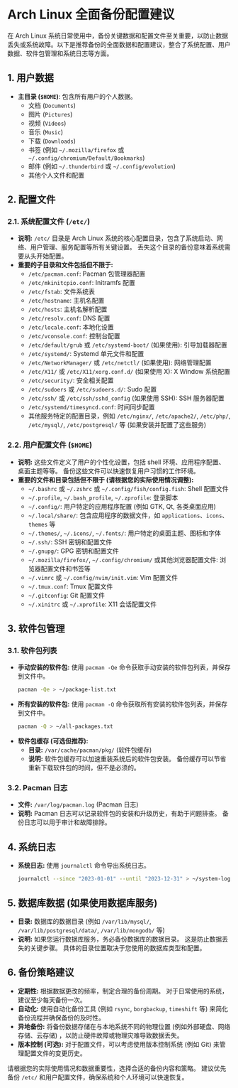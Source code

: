 # Arch Linux 全面备份配置建议

在 Arch Linux 系统日常使用中，备份关键数据和配置文件至关重要，以防止数据丢失或系统故障。以下是推荐备份的全面数据和配置建议，整合了系统配置、用户数据、软件包管理和系统日志等方面。

## 1. 用户数据

- **主目录 (`$HOME`)**: 包含所有用户的个人数据。
    - 文档 (`Documents`)
    - 图片 (`Pictures`)
    - 视频 (`Videos`)
    - 音乐 (`Music`)
    - 下载 (`Downloads`)
    - 书签 (例如 `~/.mozilla/firefox` 或 `~/.config/chromium/Default/Bookmarks`)
    - 邮件 (例如 `~/.thunderbird` 或 `~/.config/evolution`)
    - 其他个人文件和配置

## 2. 配置文件

### 2.1. 系统配置文件 (`/etc/`)

- **说明:**  `/etc/` 目录是 Arch Linux 系统的核心配置目录，包含了系统启动、网络、用户管理、服务配置等所有关键设置。 丢失这个目录的备份意味着系统需要从头开始配置。
- **重要的子目录和文件包括但不限于:**
    - `/etc/pacman.conf`: Pacman 包管理器配置
    - `/etc/mkinitcpio.conf`: Initramfs 配置
    - `/etc/fstab`: 文件系统表
    - `/etc/hostname`: 主机名配置
    - `/etc/hosts`: 主机名解析配置
    - `/etc/resolv.conf`: DNS 配置
    - `/etc/locale.conf`: 本地化设置
    - `/etc/vconsole.conf`: 控制台配置
    - `/etc/default/grub` 或 `/etc/systemd-boot/` (如果使用): 引导加载器配置
    - `/etc/systemd/`: Systemd 单元文件和配置
    - `/etc/NetworkManager/` 或 `/etc/netctl/` (如果使用): 网络管理配置
    - `/etc/X11/` 或 `/etc/X11/xorg.conf.d/` (如果使用 X): X Window 系统配置
    - `/etc/security/`: 安全相关配置
    - `/etc/sudoers` 或 `/etc/sudoers.d/`: Sudo 配置
    - `/etc/ssh/` 或 `/etc/ssh/sshd_config` (如果使用 SSH): SSH 服务器配置
    - `/etc/systemd/timesyncd.conf`: 时间同步配置
    - 其他服务特定的配置目录，例如 `/etc/nginx/`, `/etc/apache2/`, `/etc/php/`, `/etc/mysql/`, `/etc/postgresql/` 等 (如果安装并配置了这些服务)

### 2.2. 用户配置文件 (`$HOME`)

- **说明:** 这些文件定义了用户的个性化设置，包括 shell 环境、应用程序配置、桌面主题等等。 备份这些文件可以快速恢复用户习惯的工作环境。
- **重要的文件和目录包括但不限于 (请根据您的实际使用情况调整):**
    - `~/.bashrc` 或 `~/.zshrc` 或 `~/.config/fish/config.fish`: Shell 配置文件
    - `~/.profile`, `~/.bash_profile`, `~/.zprofile`: 登录脚本
    - `~/.config/`: 用户特定的应用程序配置 (例如 GTK, Qt, 各类桌面应用)
    - `~/.local/share/`: 包含应用程序的数据文件，如 `applications`、`icons`、`themes` 等
    - `~/.themes/`, `~/.icons/`, `~/.fonts/`: 用户特定的桌面主题、图标和字体
    - `~/.ssh/`: SSH 密钥和配置文件
    - `~/.gnupg/`: GPG 密钥和配置文件
    - `~/.mozilla/firefox/`, `~/.config/chromium/` 或其他浏览器配置文件: 浏览器配置文件和书签等
    - `~/.vimrc` 或 `~/.config/nvim/init.vim`: Vim 配置文件
    - `~/.tmux.conf`: Tmux 配置文件
    - `~/.gitconfig`: Git 配置文件
    - `~/.xinitrc` 或 `~/.xprofile`: X11 会话配置文件

## 3. 软件包管理

### 3.1. 软件包列表

- **手动安装的软件包:** 使用 `pacman -Qe` 命令获取手动安装的软件包列表，并保存到文件中。
    ```bash
    pacman -Qe > ~/package-list.txt
    ```
- **所有安装的软件包:** 使用 `pacman -Q` 命令获取所有安装的软件包列表，并保存到文件中。
    ```bash
    pacman -Q > ~/all-packages.txt
    ```
- **软件包缓存 (可选但推荐):**
    - **目录:** `/var/cache/pacman/pkg/` (软件包缓存)
    - **说明:** 软件包缓存可以加速重装系统后的软件包安装。 备份缓存可以节省重新下载软件包的时间，但不是必须的。

### 3.2. Pacman 日志

- **文件:** `/var/log/pacman.log` (Pacman 日志)
- **说明:**  Pacman 日志可以记录软件包的安装和升级历史，有助于问题排查。 备份日志可以用于审计和故障排除。

## 4. 系统日志

- **系统日志:** 使用 `journalctl` 命令导出系统日志。
    ```bash
    journalctl --since "2023-01-01" --until "2023-12-31" > ~/system-log-2023.txt
    ```

## 5. 数据库数据 (如果使用数据库服务)

- **目录:** 数据库的数据目录 (例如 `/var/lib/mysql/`, `/var/lib/postgresql/data/`, `/var/lib/mongodb/` 等)
- **说明:** 如果您运行数据库服务，务必备份数据库的数据目录。 这是防止数据丢失的关键步骤。  具体的目录位置取决于您使用的数据库类型和配置。

## 6. 备份策略建议

- **定期性:**  根据数据更改的频率，制定合理的备份周期。 对于日常使用的系统，建议至少每天备份一次。
- **自动化:**  使用自动化备份工具 (例如 `rsync`, `borgbackup`, `timeshift` 等) 来简化备份流程并确保备份的及时性。
- **异地备份:**  将备份数据存储在与本地系统不同的物理位置 (例如外部硬盘、网络存储、云存储) ，以防止硬件故障或物理灾难导致数据丢失。
- **版本控制 (可选):**  对于配置文件，可以考虑使用版本控制系统 (例如 Git) 来管理配置文件的变更历史。

请根据您的实际使用情况和数据重要性，选择合适的备份内容和策略。 建议优先备份 `/etc/` 和用户配置文件，确保系统和个人环境可以快速恢复。